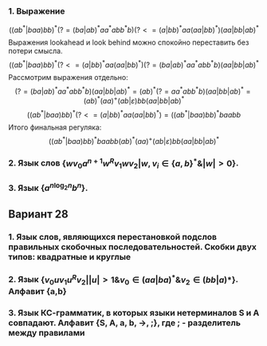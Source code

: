 ### 1. Выражение 
$$((ab^*|baa)bb)^*(?= (ba|ab)^*aa^*abb^*b) (?<= (a|bb)^*aa(aa|bb)^*) (aa|bb|ab)^*$$
Выражения lookahead и look behind можно спокойно переставить без потери смысла.
$$((ab^*|baa)bb)^* (?<= (a|bb)^*aa(aa|bb)^*) (?= (ba|ab)^*aa^*abb^*b) (aa|bb|ab)^*$$
Рассмотрим выражения отдельно:
$$(?= (ba|ab)^*aa^*abb^*b) (aa|bb|ab)^* = (ab)^*(?= aa^*abb^*b) (aa|bb|ab)^* = 
(ab)^*(aa)^+(ab |\varepsilon)bb(aa|bb|ab)^*$$
$$ ((ab^*|baa)bb)^* (?<= (a|bb)^*aa(aa|bb)^*) = ((ab^*|baa)bb)^* baabb  $$
Итого финальная регуляка:
$$ ((ab^*|baa)bb)^* baabb (ab)^*(aa)^+(ab |\varepsilon)bb(aa|bb|ab)^*$$
### 2. Язык слов $\{wv_0a^{n+1}w^Rv_1wv_2 | w, v_i \in \{a,b\}^* \& |w| > 0\}$.
### 3. Язык $\{a^{n\log _2n}b^n\}$.

## Вариант 28
### 1. Язык слов, являющихся перестановкой подслов правильных скобочных последовательностей. Скобки двух типов: квадратные и круглые
### 2. Язык $\{v_0uv_1u^Rv_2 | |u| > 1 \& v_0 \in (aa|ba)^* \& v_2 \in (bb|a)*\}$. Алфавит {a,b}
### 3. Язык КС-грамматик, в которых языки нетерминалов S и A совпадают. Алфавит {S, A, a, b, $\to$, ;}, где ; - разделитель между правилами
